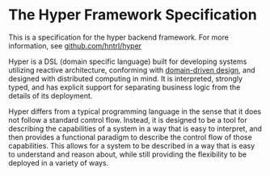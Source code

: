 # The Hyper Framework Specification

This is a specification for the hyper backend framework. For more information, see [github.com/hntrl/hyper](https://github.com/hntrl/hyper)

Hyper is a DSL (domain specific language) built for developing systems utilizing reactive architecture, conforming with [domain-driven design](https://en.wikipedia.org/wiki/Domain-driven_design), and designed with distributed computing in mind. It is interpreted, strongly typed, and has explicit support for separating business logic from the details of its deployment.

Hyper differs from a typical programming language in the sense that it does not follow a standard control flow. Instead, it is designed to be a tool for describing the capabilities of a system in a way that is easy to interpret, and then provides a functional paradigm to describe the control flow of those capabilities. This allows for a system to be described in a way that is easy to understand and reason about, while still providing the flexibility to be deployed in a variety of ways.

<!-- This allows for tooling in every stage of the development life cycle to allow for consistent implementations and informed communication between teams across multiple disciplines.-->
